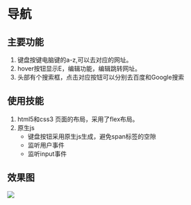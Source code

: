 # 导航
## 主要功能
1. 键盘按键电脑键的a-z,可以去对应的网址。
2. hover按钮显示E，编辑功能，编辑跳转网址。
3. 头部有个搜索框，点击对应按钮可以分别去百度和Google搜索
## 使用技能
1. html5和css3
页面的布局，采用了flex布局。
2. 原生js 
    - 键盘按钮采用原生js生成，避免span标签的空隙
    - 监听用户事件
    - 监听input事件

## 效果图
![](http://ww1.sinaimg.cn/large/005NYm0Bgy1fppyciibtij311n0hkwzr.jpg)